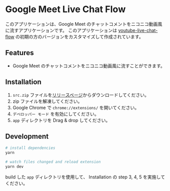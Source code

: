 # Google Meet Live Chat Flow

このアプリケーションは、Google Meet のチャットコメントをニコニコ動画風に流すアプリケーションです。
このアプリケーションは [youtube-live-chat-flow](https://github.com/fiahfy/youtube-live-chat-flow) の初期の方のバージョンをカスタマイズして作成されています。

## Features
* Google Meet のチャットコメントをニコニコ動画風に流すことができます。

## Installation
1. `src.zip` ファイルを[リリースページ](https://github.com/t0yohei/google-meet-live-chat-flow/releases)からダウンロードしてください。
2. zip ファイルを解凍してください。
3. Google Chrome で `chrome://extensions/` を開いてください。
4. `デベロッパー モード` を有効にしてください。
5. `app` ディレクトリを Drag & drop してください。

## Development
``` bash
# install dependencies
yarn

# watch files changed and reload extension
yarn dev
```

build した `app` ディレクトリを使用して、 Installation の step 3, 4, 5 を実施してください。
